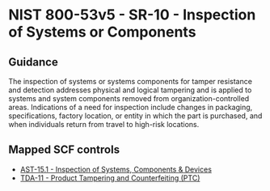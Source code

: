 # NIST 800-53v5 - SR-10 - Inspection of Systems or Components
## Guidance
The inspection of systems or systems components for tamper resistance and detection addresses physical and logical tampering and is applied to systems and system components removed from organization-controlled areas. Indications of a need for inspection include changes in packaging, specifications, factory location, or entity in which the part is purchased, and when individuals return from travel to high-risk locations.
## Mapped SCF controls
- [AST-15.1 - Inspection of Systems, Components & Devices](../scf/ast-151-inspectionofsystems,components&devices.md)
- [TDA-11 - Product Tampering and Counterfeiting (PTC)](../scf/tda-11-producttamperingandcounterfeitingptc.md)
